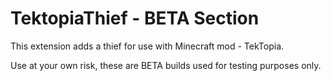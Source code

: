 # TektopiaThief - BETA Section
This extension adds a thief for use with Minecraft mod - TekTopia.

Use at your own risk, these are BETA builds used for testing purposes only.